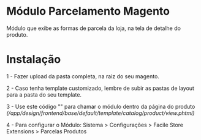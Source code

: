 # Módulo Parcelamento Magento

Módulo que exibe as formas de parcela da loja, na tela de detalhe do produto.

# Instalação

1 - Fazer upload da pasta completa, na raiz do seu magento.

2 - Caso tenha template customizado, lembre de subir as pastas de layout para a pasta do seu template.

3 - Use este código "" para chamar o módulo dentro da página do produto 
    <i>(/app/design/frontend/base/default/template/catalog/product/view.phtml)</i>
	
4 - Para configurar o Módulo: Sistema > Configurações > Facile Store Extensions > Parcelas Produtos